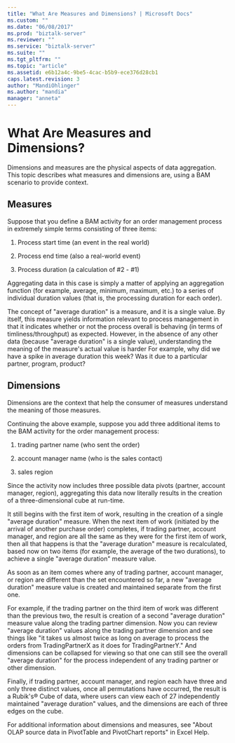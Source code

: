 ```yaml
---
title: "What Are Measures and Dimensions? | Microsoft Docs"
ms.custom: ""
ms.date: "06/08/2017"
ms.prod: "biztalk-server"
ms.reviewer: ""
ms.service: "biztalk-server"
ms.suite: ""
ms.tgt_pltfrm: ""
ms.topic: "article"
ms.assetid: e6b12a4c-9be5-4cac-b5b9-ece376d28cb1
caps.latest.revision: 3
author: "MandiOhlinger"
ms.author: "mandia"
manager: "anneta"
---
```

# What Are Measures and Dimensions?
Dimensions and measures are the physical aspects of data aggregation. This topic describes what measures and dimensions are, using a BAM scenario to provide context.  
  
## Measures  
 Suppose that you define a BAM activity for an order management process in extremely simple terms consisting of three items:  
  
1.  Process start time (an event in the real world)  
  
2.  Process end time (also a real-world event)  
  
3.  Process duration (a calculation of #2 - #1)  
  
 Aggregating data in this case is simply a matter of applying an aggregation function (for example, average, minimum, maximum, etc.) to a series of individual duration values (that is, the processing duration for each order).  
  
 The concept of "average duration" is a measure, and it is a single value. By itself, this measure yields information relevant to process management in that it indicates whether or not the process overall is behaving (in terms of timliness/throughput) as expected. However, in the absence of any other data (because "average duration" is a single value), understanding the meaning of the measure's actual value is harder For example, why did we have a spike in average duration this week? Was it due to a particular partner, program, product?  
  
## Dimensions  
 Dimensions are the context that help the consumer of measures understand the meaning of those measures.  
  
 Continuing the above example, suppose you add three additional items to the BAM activity for the order management process:  
  
1.  trading partner name (who sent the order)  
  
2.  account manager name (who is the sales contact)  
  
3.  sales region  
  
 Since the activity now includes three possible data pivots (partner, account manager, region), aggregating this data now literally results in the creation of a three-dimensional cube at run-time.  
  
 It still begins with the first item of work, resulting in the creation of a single "average duration" measure. When the next item of work (initiated by the arrival of another purchase order) completes, if trading partner, account manager, and region are all the same as they were for the first item of work, then all that happens is that the "average duration" measure is recalculated, based now on two items (for example, the average of the two durations), to achieve a single "average duration" measure value.  
  
 As soon as an item comes where any of trading partner, account manager, or region are different than the set encountered so far, a new "average duration" measure value is created and maintained separate from the first one.  
  
 For example, if the trading partner on the third item of work was different than the previous two, the result is creation of a second "average duration" measure value along the trading partner dimension. Now you can review "average duration" values along the trading partner dimension and see things like "it takes us almost twice as long on average to process the orders from TradingPartnerX as it does for TradingPartnerY." And dimensions can be collapsed for viewing so that one can still see the overall "average duration" for the process independent of any trading partner or other dimension.  
  
 Finally, if trading partner, account manager, and region each have three and only three distinct values, once all permutations have occurred, the result is a Rubik's® Cube of data, where users can view each of 27 independently maintained "average duration" values, and the dimensions are each of three edges on the cube.  
  
 For additional information about dimensions and measures, see "About OLAP source data in PivotTable and PivotChart reports" in Excel Help.